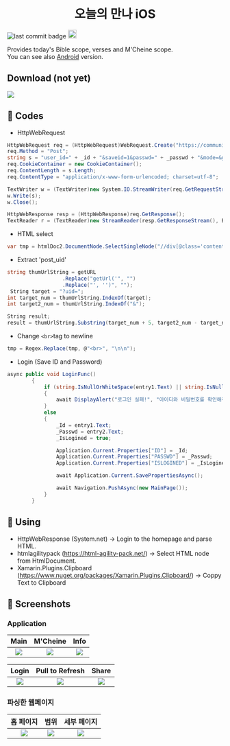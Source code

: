 <h1 align="center">오늘의 만나 iOS</h1>

![last commit badge](https://img.shields.io/github/last-commit/Jinyeob/Today-Manna-iOS)
<a href='https://developer.apple.com/kr/'><img height="20px" src='http://img.shields.io/badge/platform-iOS-blue.svg'/></a>

<p>
   Provides today's Bible scope, verses and M'Cheine scope.<br/>
   You can see also <a href="https://github.com/Jinyeob/Today-Manna-Android" target="_blank">Android</a> version.
</p>

## Download (not yet)
<a href="https://play.google.com/store/apps/details?id=com.manna.parsing2"><img src="https://upload.wikimedia.org/wikipedia/commons/3/3c/Download_on_the_App_Store_Badge.svg"/></a>



## 📌 Codes
* HttpWebRequest
``` csharp
HttpWebRequest req = (HttpWebRequest)WebRequest.Create("https://community.jbch.org/confirm.php");
req.Method = "Post";
string s = "user_id=" + _id + "&saveid=1&passwd=" + _passwd + "&mode=&go=yes&url=http://community.jbch.org/&LoginButton=LoginButton";
req.CookieContainer = new CookieContainer();
req.ContentLength = s.Length;
req.ContentType = "application/x-www-form-urlencoded; charset=utf-8";

TextWriter w = (TextWriter)new System.IO.StreamWriter(req.GetRequestStream());
w.Write(s);
w.Close();

HttpWebResponse resp = (HttpWebResponse)req.GetResponse();
TextReader r = (TextReader)new StreamReader(resp.GetResponseStream(), Encoding.GetEncoding("UTF-8"));
```

* HTML select
``` csharp
var tmp = htmlDoc2.DocumentNode.SelectSingleNode("//div[@class='contentbox fr-view']/p").InnerHtml;
```

* Extract 'post_uid'
``` csharp
string thumUrlString = getURL
                  .Replace("getUrl('", "")
                  .Replace("', '')", "");
 String target = "?uid=";
int target_num = thumUrlString.IndexOf(target);
int target2_num = thumUrlString.IndexOf("&");

String result;
result = thumUrlString.Substring(target_num + 5, target2_num - target_num - 5);
```

* Change ```<br>```tag to newline
``` csharp
tmp = Regex.Replace(tmp, @"<br>", "\n\n");
```

* Login (Save ID and Password)
``` csharp
async public void LoginFunc()
        {
            if (string.IsNullOrWhiteSpace(entry1.Text) || string.IsNullOrWhiteSpace(entry2.Text))
            {
                await DisplayAlert("로그인 실패!", "아이디와 비밀번호를 확인해주세요.", "확인");
            }
            else
            {
                _Id = entry1.Text; 
                _Passwd = entry2.Text;
                _IsLogined = true;

                Application.Current.Properties["ID"] = _Id;
                Application.Current.Properties["PASSWD"] = _Passwd;
                Application.Current.Properties["ISLOGINED"] = _IsLogined;

                await Application.Current.SavePropertiesAsync();

                await Navigation.PushAsync(new MainPage());
            }
        }
```

## 📌 Using
* HttpWebResponse (System.net) -> Login to the homepage and parse HTML.
* htmlagilitypack (https://html-agility-pack.net/) -> Select HTML node from HtmlDocument.
* Xamarin.Plugins.Clipboard (https://www.nuget.org/packages/Xamarin.Plugins.Clipboard/) -> Coppy Text to Clipboard

## 📌 Screenshots
### Application
| Main | M'Cheine | Info |
|:--------:|:--------:|:--------:|
| <img src="https://github.com/Jinyeob/Today-Manna-iOS/blob/master/screenshot/manna.png"/> | <img src="https://github.com/Jinyeob/Today-Manna-iOS/blob/master/screenshot/mchein.png"/> | <img src="https://github.com/Jinyeob/Today-Manna-iOS/blob/master/screenshot/info.png"/> |

| Login | Pull to Refresh | Share |
|:--------:|:--------:|:--------:|
| <img src="https://user-images.githubusercontent.com/37360089/94250945-dee75c80-ff5c-11ea-88dc-196f3dad3450.png"/> | <img src="https://github.com/Jinyeob/Today-Manna-iOS/blob/master/screenshot/refresh.png"/> | <img src="https://github.com/Jinyeob/Today-Manna-iOS/blob/master/screenshot/share.png"/> |


### 파싱한 웹페이지
| 홈 페이지 | 범위 | 세부 페이지 |
|:--------:|:--------:|:--------:|
| <img src="https://user-images.githubusercontent.com/37360089/92693284-5f646580-f380-11ea-899a-d29efc2d276a.png"/> | <img src="https://user-images.githubusercontent.com/37360089/92693166-3348e480-f380-11ea-9dd2-b0eade042aeb.png"/> | <img src="https://user-images.githubusercontent.com/37360089/92692980-ebc25880-f37f-11ea-8013-6cc41019d715.png"/> |
